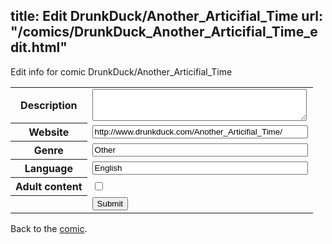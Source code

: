 title: Edit DrunkDuck/Another_Articifial_Time
url: "/comics/DrunkDuck_Another_Articifial_Time_edit.html"
---
Edit info for comic DrunkDuck/Another_Articifial_Time

<form name="comic" action="http://gaepostmail.appspot.com/comic/" method="post">
<table class="comicinfo">
<tr>
<th>Description</th><td><textarea name="description" cols="40" rows="3"></textarea></td>
</tr>
<tr>
<th>Website</th><td><input type="text" name="url" value="http://www.drunkduck.com/Another_Articifial_Time/" size="40"/></td>
</tr>
<tr>
<th>Genre</th><td><input type="text" name="genre" value="Other" size="40"/></td>
</tr>
<tr>
<th>Language</th><td><input type="text" name="language" value="English" size="40"/></td>
</tr>
<tr>
<th>Adult content</th><td><input type="checkbox" name="adult" value="adult" /></td>
</tr>
<tr>
<th></th><td>
<input type="hidden" name="comic" value="DrunkDuck_Another_Articifial_Time" />
<input type="submit" name="submit" value="Submit" />
</td>
</tr>
</table>
</form>

Back to the [comic](DrunkDuck_Another_Articifial_Time.html).
